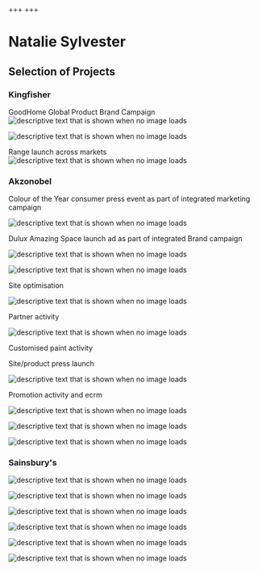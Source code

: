 +++
+++

# Natalie Sylvester

## Selection of Projects


### Kingfisher

GoodHome Global Product Brand Campaign
![descriptive text that is shown when no image loads](https://raw.githubusercontent.com/NatSyl/natsyl.github.io/develop/static/images/brand%20campaign.png "This is the text that appears when you hover over the image")

![descriptive text that is shown when no image loads](https://raw.githubusercontent.com/NatSyl/natsyl.github.io/develop/static/images/brand%20campaign1.png "This is the text that appears when you hover over the image")



Range launch across markets
![descriptive text that is shown when no image loads](https://raw.githubusercontent.com/NatSyl/natsyl.github.io/develop/static/images/paint%20range.png "This is the text that appears when you hover over the image")




### Akzonobel

Colour of the Year consumer press event as part of integrated marketing campaign

![descriptive text that is shown when no image loads](https://raw.githubusercontent.com/NatSyl/natsyl.github.io/develop/static/images/Heartwood.png "This is the text that appears when you hover over the image")




Dulux Amazing Space launch ad as part of integrated Brand campaign

![descriptive text that is shown when no image loads](https://raw.githubusercontent.com/NatSyl/natsyl.github.io/develop/static/images/das2.png "This is the text that appears when you hover over the image")

![descriptive text that is shown when no image loads](https://raw.githubusercontent.com/NatSyl/natsyl.github.io/develop/static/images/banners.jpg "This is the text that appears when you hover over the image")

Site optimisation

![descriptive text that is shown when no image loads](https://raw.githubusercontent.com/NatSyl/natsyl.github.io/develop/static/images/site.jpg "This is the text that appears when you hover over the image")


Partner activity

![descriptive text that is shown when no image loads](https://raw.githubusercontent.com/NatSyl/natsyl.github.io/develop/static/images/tsb.jpg "This is the text that appears when you hover over the image")


Customised paint activity

Site/product press launch

![descriptive text that is shown when no image loads](https://raw.githubusercontent.com/NatSyl/natsyl.github.io/develop/static/images/pr.jpg "This is the text that appears when you hover over the image")

Promotion activity and ecrm


![descriptive text that is shown when no image loads](https://raw.githubusercontent.com/NatSyl/natsyl.github.io/develop/static/images/easy-as-12.jpg "This is the text that appears when you hover over the image")


![descriptive text that is shown when no image loads](https://raw.githubusercontent.com/NatSyl/natsyl.github.io/develop/static/images/winter.jpg "This is the text that appears when you hover over the image")


![descriptive text that is shown when no image loads](https://raw.githubusercontent.com/NatSyl/natsyl.github.io/develop/static/images/ecrm.jpg "This is the text that appears when you hover over the image")





### Sainsbury's

![descriptive text that is shown when no image loads](https://raw.githubusercontent.com/NatSyl/natsyl.github.io/develop/static/images/collection.jpg "This is the text that appears when you hover over the image")



![descriptive text that is shown when no image loads](https://raw.githubusercontent.com/NatSyl/natsyl.github.io/develop/static/images/photography.jpg "This is the text that appears when you hover over the image")



![descriptive text that is shown when no image loads](https://raw.githubusercontent.com/NatSyl/natsyl.github.io/develop/static/images/GSV.png "This is the text that appears when you hover over the image")



![descriptive text that is shown when no image loads](https://raw.githubusercontent.com/NatSyl/natsyl.github.io/develop/static/images/jan-sale.jpg "This is the text that appears when you hover over the image")



![descriptive text that is shown when no image loads](https://raw.githubusercontent.com/NatSyl/natsyl.github.io/develop/static/images/partner-marketing.jpg "This is the text that appears when you hover over the image")



![descriptive text that is shown when no image loads](https://raw.githubusercontent.com/NatSyl/natsyl.github.io/develop/static/images/summer-campaign.jpg "This is the text that appears when you hover over the image")
